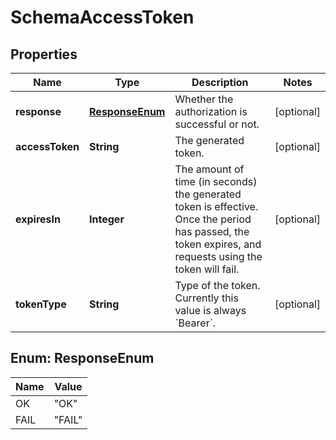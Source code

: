 

# SchemaAccessToken


## Properties

| Name | Type | Description | Notes |
|------------ | ------------- | ------------- | -------------|
|**response** | [**ResponseEnum**](#ResponseEnum) | Whether the authorization is successful or not. |  [optional] |
|**accessToken** | **String** | The generated token. |  [optional] |
|**expiresIn** | **Integer** | The amount of time (in seconds) the generated token is effective. Once the period has passed, the token expires, and requests using the token will fail. |  [optional] |
|**tokenType** | **String** | Type of the token. Currently this value is always &#x60;Bearer&#x60;. |  [optional] |



## Enum: ResponseEnum

| Name | Value |
|---- | -----|
| OK | &quot;OK&quot; |
| FAIL | &quot;FAIL&quot; |



